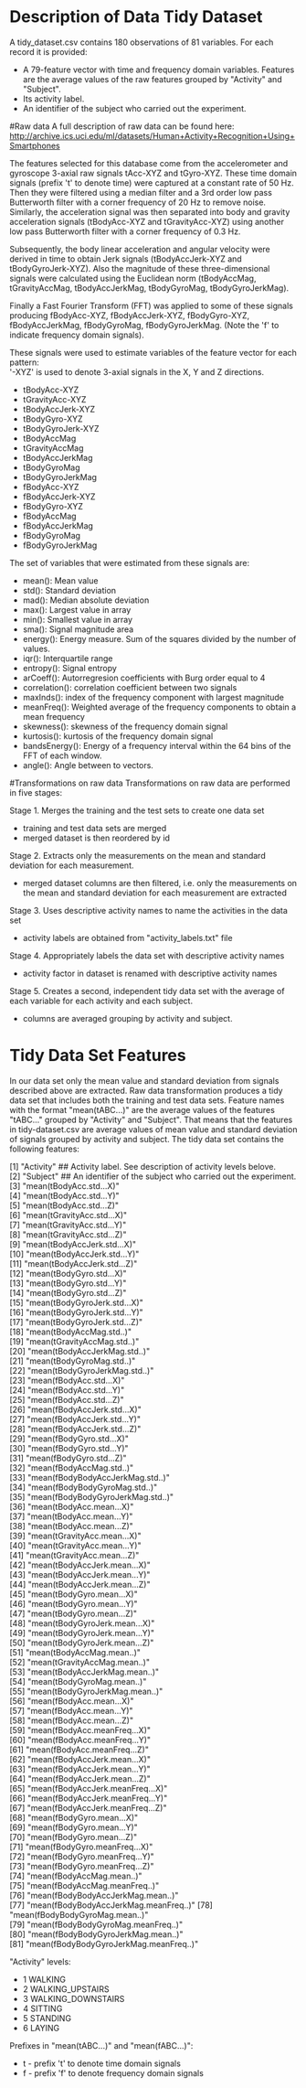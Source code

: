 Description of Data Tidy Dataset
=========================
A tidy_dataset.csv contains 180 observations of 81 variables. For each record it is provided:
* A 79-feature vector with time and frequency domain variables. Features are the average values of the raw features grouped by "Activity" and "Subject".
* Its activity label. 
* An identifier of the subject who carried out the experiment.

#Raw data
A full description of raw data can be found here:
http://archive.ics.uci.edu/ml/datasets/Human+Activity+Recognition+Using+Smartphones

The features selected for this database come from the accelerometer and gyroscope 3-axial raw signals tAcc-XYZ and tGyro-XYZ. These time domain signals (prefix 't' to denote time) were captured at a constant rate of 50 Hz. Then they were filtered using a median filter and a 3rd order low pass Butterworth filter with a corner frequency of 20 Hz to remove noise. Similarly, the acceleration signal was then separated into body and gravity acceleration signals (tBodyAcc-XYZ and tGravityAcc-XYZ) using another low pass Butterworth filter with a corner frequency of 0.3 Hz. 

Subsequently, the body linear acceleration and angular velocity were derived in time to obtain Jerk signals (tBodyAccJerk-XYZ and tBodyGyroJerk-XYZ). Also the magnitude of these three-dimensional signals were calculated using the Euclidean norm (tBodyAccMag, tGravityAccMag, tBodyAccJerkMag, tBodyGyroMag, tBodyGyroJerkMag). 

Finally a Fast Fourier Transform (FFT) was applied to some of these signals producing fBodyAcc-XYZ, fBodyAccJerk-XYZ, fBodyGyro-XYZ, fBodyAccJerkMag, fBodyGyroMag, fBodyGyroJerkMag. (Note the 'f' to indicate frequency domain signals). 

These signals were used to estimate variables of the feature vector for each pattern:  
'-XYZ' is used to denote 3-axial signals in the X, Y and Z directions.

* tBodyAcc-XYZ
* tGravityAcc-XYZ
* tBodyAccJerk-XYZ
* tBodyGyro-XYZ
* tBodyGyroJerk-XYZ
* tBodyAccMag
* tGravityAccMag
* tBodyAccJerkMag
* tBodyGyroMag
* tBodyGyroJerkMag
* fBodyAcc-XYZ
* fBodyAccJerk-XYZ
* fBodyGyro-XYZ
* fBodyAccMag
* fBodyAccJerkMag
* fBodyGyroMag
* fBodyGyroJerkMag

The set of variables that were estimated from these signals are: 

* mean(): Mean value
* std(): Standard deviation
* mad(): Median absolute deviation 
* max(): Largest value in array
* min(): Smallest value in array
* sma(): Signal magnitude area
* energy(): Energy measure. Sum of the squares divided by the number of values. 
* iqr(): Interquartile range 
* entropy(): Signal entropy
* arCoeff(): Autorregresion coefficients with Burg order equal to 4
* correlation(): correlation coefficient between two signals
* maxInds(): index of the frequency component with largest magnitude
* meanFreq(): Weighted average of the frequency components to obtain a mean frequency
* skewness(): skewness of the frequency domain signal 
* kurtosis(): kurtosis of the frequency domain signal 
* bandsEnergy(): Energy of a frequency interval within the 64 bins of the FFT of each window.
* angle(): Angle between to vectors.


#Transformations on raw data
Transformations on raw data are performed in five stages: 

Stage 1. Merges the training and the test sets to create one data set
* training and test data sets are merged 
* merged dataset is then reordered by id

Stage 2. Extracts only the measurements on the mean and standard deviation for each measurement.
* merged dataset columns are then filtered, i.e. only  the measurements on the mean and standard deviation for each measurement are extracted


Stage 3. Uses descriptive activity names to name the activities in the data set
* activity labels are obtained from "activity_labels.txt" file 

Stage 4. Appropriately labels the data set with descriptive activity names
* activity factor in dataset is renamed with descriptive activity names

Stage 5. Creates a second, independent tidy data set with the average of each variable for each activity and each subject.
* columns are averaged grouping by activity and subject.

# Tidy Data Set Features
In our data set only the mean value and standard deviation from signals described above are extracted. Raw data transformation produces a tidy data set that includes both the training and 
test data sets. Feature names with the format "mean(tABC...)" are the average values of the features "tABC..." grouped by "Activity" and "Subject". That means that the features in tidy-dataset.csv are average values of mean value and standard deviation of signals grouped by activity and subject. The tidy data set contains the following features:

 [1] "Activity" ##  Activity label. See description of activity levels belove.                         
 [2] "Subject"  ##  An identifier of the subject who carried out the experiment.                             
 [3] "mean(tBodyAcc.std...X)"               
 [4] "mean(tBodyAcc.std...Y)"               
 [5] "mean(tBodyAcc.std...Z)"               
 [6] "mean(tGravityAcc.std...X)"            
 [7] "mean(tGravityAcc.std...Y)"            
 [8] "mean(tGravityAcc.std...Z)"            
 [9] "mean(tBodyAccJerk.std...X)"           
[10] "mean(tBodyAccJerk.std...Y)"           
[11] "mean(tBodyAccJerk.std...Z)"           
[12] "mean(tBodyGyro.std...X)"              
[13] "mean(tBodyGyro.std...Y)"              
[14] "mean(tBodyGyro.std...Z)"              
[15] "mean(tBodyGyroJerk.std...X)"          
[16] "mean(tBodyGyroJerk.std...Y)"          
[17] "mean(tBodyGyroJerk.std...Z)"          
[18] "mean(tBodyAccMag.std..)"              
[19] "mean(tGravityAccMag.std..)"           
[20] "mean(tBodyAccJerkMag.std..)"          
[21] "mean(tBodyGyroMag.std..)"             
[22] "mean(tBodyGyroJerkMag.std..)"         
[23] "mean(fBodyAcc.std...X)"               
[24] "mean(fBodyAcc.std...Y)"               
[25] "mean(fBodyAcc.std...Z)"               
[26] "mean(fBodyAccJerk.std...X)"           
[27] "mean(fBodyAccJerk.std...Y)"           
[28] "mean(fBodyAccJerk.std...Z)"           
[29] "mean(fBodyGyro.std...X)"              
[30] "mean(fBodyGyro.std...Y)"              
[31] "mean(fBodyGyro.std...Z)"              
[32] "mean(fBodyAccMag.std..)"              
[33] "mean(fBodyBodyAccJerkMag.std..)"      
[34] "mean(fBodyBodyGyroMag.std..)"         
[35] "mean(fBodyBodyGyroJerkMag.std..)"     
[36] "mean(tBodyAcc.mean...X)"              
[37] "mean(tBodyAcc.mean...Y)"              
[38] "mean(tBodyAcc.mean...Z)"              
[39] "mean(tGravityAcc.mean...X)"           
[40] "mean(tGravityAcc.mean...Y)"           
[41] "mean(tGravityAcc.mean...Z)"           
[42] "mean(tBodyAccJerk.mean...X)"          
[43] "mean(tBodyAccJerk.mean...Y)"          
[44] "mean(tBodyAccJerk.mean...Z)"          
[45] "mean(tBodyGyro.mean...X)"             
[46] "mean(tBodyGyro.mean...Y)"             
[47] "mean(tBodyGyro.mean...Z)"             
[48] "mean(tBodyGyroJerk.mean...X)"         
[49] "mean(tBodyGyroJerk.mean...Y)"         
[50] "mean(tBodyGyroJerk.mean...Z)"         
[51] "mean(tBodyAccMag.mean..)"             
[52] "mean(tGravityAccMag.mean..)"          
[53] "mean(tBodyAccJerkMag.mean..)"         
[54] "mean(tBodyGyroMag.mean..)"            
[55] "mean(tBodyGyroJerkMag.mean..)"        
[56] "mean(fBodyAcc.mean...X)"              
[57] "mean(fBodyAcc.mean...Y)"              
[58] "mean(fBodyAcc.mean...Z)"              
[59] "mean(fBodyAcc.meanFreq...X)"          
[60] "mean(fBodyAcc.meanFreq...Y)"          
[61] "mean(fBodyAcc.meanFreq...Z)"          
[62] "mean(fBodyAccJerk.mean...X)"          
[63] "mean(fBodyAccJerk.mean...Y)"          
[64] "mean(fBodyAccJerk.mean...Z)"          
[65] "mean(fBodyAccJerk.meanFreq...X)"      
[66] "mean(fBodyAccJerk.meanFreq...Y)"      
[67] "mean(fBodyAccJerk.meanFreq...Z)"      
[68] "mean(fBodyGyro.mean...X)"             
[69] "mean(fBodyGyro.mean...Y)"             
[70] "mean(fBodyGyro.mean...Z)"             
[71] "mean(fBodyGyro.meanFreq...X)"         
[72] "mean(fBodyGyro.meanFreq...Y)"         
[73] "mean(fBodyGyro.meanFreq...Z)"         
[74] "mean(fBodyAccMag.mean..)"             
[75] "mean(fBodyAccMag.meanFreq..)"         
[76] "mean(fBodyBodyAccJerkMag.mean..)"     
[77] "mean(fBodyBodyAccJerkMag.meanFreq..)" 
[78] "mean(fBodyBodyGyroMag.mean..)"        
[79] "mean(fBodyBodyGyroMag.meanFreq..)"    
[80] "mean(fBodyBodyGyroJerkMag.mean..)"    
[81] "mean(fBodyBodyGyroJerkMag.meanFreq..)"


"Activity" levels:
* 1 WALKING
* 2 WALKING_UPSTAIRS
* 3 WALKING_DOWNSTAIRS
* 4 SITTING
* 5 STANDING
* 6 LAYING


Prefixes in "mean(tABC...)" and "mean(fABC...)":
* t - prefix 't' to denote time domain signals
* f - prefix 'f' to denote frequency domain signals
